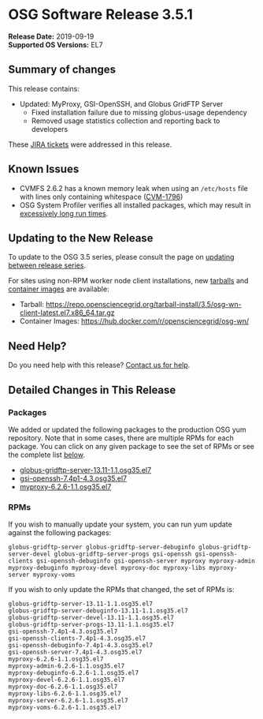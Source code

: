 OSG Software Release 3.5.1
===========================

**Release Date:** 2019-09-19    
**Supported OS Versions:** EL7

Summary of changes
------------------

This release contains:

-   Updated: MyProxy, GSI-OpenSSH, and Globus GridFTP Server
    -   Fixed installation failure due to missing globus-usage dependency
    -   Removed usage statistics collection and reporting back to developers

These
[JIRA tickets](https://jira.opensciencegrid.org/issues/?jql=project%20%3D%20SOFTWARE%20AND%20fixVersion%20%3D%203.5.1%20)
were addressed in this release.

Known Issues
------------

- CVMFS 2.6.2 has a known memory leak when using an `/etc/hosts` file with lines only containing whitespace
([CVM-1796](https://sft.its.cern.ch/jira/browse/CVM-1796))
- OSG System Profiler verifies all installed packages, which may result in
[excessively long run times](https://opensciencegrid.atlassian.net/browse/SOFTWARE-3804).


Updating to the New Release
---------------------------

To update to the OSG 3.5 series, please consult the page on
[updating between release series](../release_series.md#updating-to-osg-35).

For sites using non-RPM worker node client installations, new [tarballs](../../worker-node/install-wn-tarball.md) and
[container images](../../worker-node/using-wn-containers.md) are available:

- Tarball: <https://repo.opensciencegrid.org/tarball-install/3.5/osg-wn-client-latest.el7.x86_64.tar.gz>
- Container Images: <https://hub.docker.com/r/opensciencegrid/osg-wn/>

Need Help?
----------

Do you need help with this release? [Contact us for help](../../common/help.md).

Detailed Changes in This Release
--------------------------------

### Packages

We added or updated the following packages to the production OSG yum repository.
Note that in some cases, there are multiple RPMs for each package.
You can click on any given package to see the set of RPMs or see the complete list [below](#rpms).

-   [globus-gridftp-server-13.11-1.1.osg35.el7](https://koji.chtc.wisc.edu/koji/search?match=glob&type=build&terms=globus-gridftp-server-13.11-1.1.osg35.el7)
-   [gsi-openssh-7.4p1-4.3.osg35.el7](https://koji.chtc.wisc.edu/koji/search?match=glob&type=build&terms=gsi-openssh-7.4p1-4.3.osg35.el7)
-   [myproxy-6.2.6-1.1.osg35.el7](https://koji.chtc.wisc.edu/koji/search?match=glob&type=build&terms=myproxy-6.2.6-1.1.osg35.el7)

### RPMs

If you wish to manually update your system, you can run yum update against the following packages:

    globus-gridftp-server globus-gridftp-server-debuginfo globus-gridftp-server-devel globus-gridftp-server-progs gsi-openssh gsi-openssh-clients gsi-openssh-debuginfo gsi-openssh-server myproxy myproxy-admin myproxy-debuginfo myproxy-devel myproxy-doc myproxy-libs myproxy-server myproxy-voms

If you wish to only update the RPMs that changed, the set of RPMs is:

``` file
globus-gridftp-server-13.11-1.1.osg35.el7
globus-gridftp-server-debuginfo-13.11-1.1.osg35.el7
globus-gridftp-server-devel-13.11-1.1.osg35.el7
globus-gridftp-server-progs-13.11-1.1.osg35.el7
gsi-openssh-7.4p1-4.3.osg35.el7
gsi-openssh-clients-7.4p1-4.3.osg35.el7
gsi-openssh-debuginfo-7.4p1-4.3.osg35.el7
gsi-openssh-server-7.4p1-4.3.osg35.el7
myproxy-6.2.6-1.1.osg35.el7
myproxy-admin-6.2.6-1.1.osg35.el7
myproxy-debuginfo-6.2.6-1.1.osg35.el7
myproxy-devel-6.2.6-1.1.osg35.el7
myproxy-doc-6.2.6-1.1.osg35.el7
myproxy-libs-6.2.6-1.1.osg35.el7
myproxy-server-6.2.6-1.1.osg35.el7
myproxy-voms-6.2.6-1.1.osg35.el7
```
